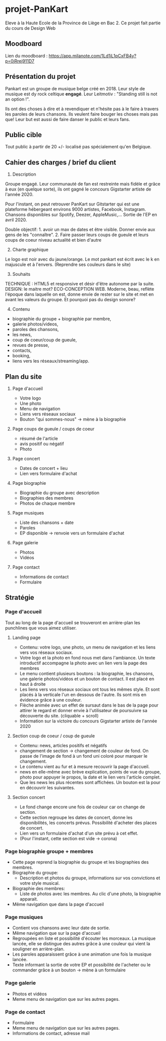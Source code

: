 # projet-PanKart
Eleve à la Haute Ecole de la Province de Liège en Bac 2. Ce projet fait partie du cours de Design Web 

## Moodboard
Lien du moodboard : https://app.milanote.com/1Ld1iL1pCxFB4y?p=0jRrej911D7

## Présentation du projet 
Pankart est un groupe de musique belge créé en 2018. Leur style de musique est dy rock celtique **engagé**. Leur Leitmotiv : "Standing still is not an option !".
 
Ils ont des choses à dire et à revendiquer et n'hésite pas à le faire à travers les paroles de leurs chansons. 
Ils veulent faire bouger les choses mais pas que! Leur but est aussi de faire danser le public et leurs fans.

## Public cible
Tout public à partir de 20 +/- localisé pas spécialement qu'en Belgique.   

## Cahier des charges / brief du client
 
1. Description 

 Groupe engagé. Leur communauté de fan est restreinte mais fidèle et grâce à eux (en quelque sorte), ils ont gagné le concours Gigstarter artiste de l'année 2020.
 
 Pour l'instant, on peut retrouver PanKart sur Gitstarter qui est une plateforme hébergeant environs 9000 artistes, Facebook, Instagram.
 Chansons disponibles sur Spotify, Deezer, AppleMusic,... Sortie de l'EP en avril 2020.
 
 Double objectif: 1. avoir un max de dates et être visible. Donner envie aux gens de les "connaître". 2. Faire passer leurs coups de gueule et leurs coups de coeur niveau actualité et bien d'autre
 
2. Charte graphique

 Le logo est noir avec du jaune/orange. Le mot pankart est écrit avec le k en majuscule et à l'envers.  (Reprendre ses couleurs dans le site)
 
3. Souhaits

 TECHNIQUE : HTML5 et responsive et désir d'être autonome par la suite.
 DESIGN: le maitre mot? ECO-CONCEPTION WEB. Moderne, beau, reflète l'époque dans laquelle on est, donne envie de rester sur le site et met en avant les valeurs du groupe.
 Et pourquoi pas du design sonore?
 
 4. Contenu
 
 * biographie du groupe + biographie par membre, 
 * galerie photos/videos, 
 * paroles des chansons, 
 * les news, 
 * coup de coeur/coup de gueule,  
 * revues de presse, 
 * contacts, 
 * booking, 
 * liens vers les réseaux/streaming/app.
 
## Plan du site 
1. Page d'accueil 
    * Votre logo
    * Une photo
    * Menu de navigation
    * Liens vers réseaux sociaux
    * Bouton "qui sommes-nous" -> mène à la biographie
    
2. Page coups de gueule / coups de coeur
    * résumé de l'article
    * avis positif ou négatif
    * Photo
    
3. Page concert
    * Dates de concert + lieu
    * Lien vers formulaire d'achat
    
4. Page biographie 
    * Biographie du groupe avec description
    * Biographies des membres
    * Photos de chaque membre
    
5. Page musiques
    * Liste des chansons + date 
    * Paroles 
    * EP disponible -> renvoie vers un formulaire d'achat
    
6. Page galerie
    * Photos 
    * Vidéos
    
7. Page contact
    * Informations de contact
    * Formulaire


## Stratégie
### Page d'accueil
 Tout au long de la page d'accueil se trouveront en arrière-plan les punchlines que vous aimez utiliser.
 
   1.  Landing page
        * Contenu: votre logo, une photo, un menu de navigation et les liens vers vos réseaux sociaux.
        * Votre logo et la photo en fond nous met dans l'ambiance. Un texte introductif accompagne la photo avec un lien vers la page des membres
        * Le menu contient plusieurs boutons : la biographie, les chansons, une galerie photos/vidéos et un bouton de contact. Il est placé en haut à droite
        * Les liens vers vos réseaux sociaux ont tous les mêmes style. Et sont placés à la verticale l'un en dessous de l'autre. Ils sont mis en évidence grâce à une couleur.
        * Flèche animée avec un effet de sursaut dans le bas de la page pour attirer le regard et donner envie à l'utilisateur de poursuivre sa découverte du site. (cliquable + scroll)
        * Information sur la victoire du concours Gigstarter artiste de l'année 2020
        
   2. Section coup de coeur / coup de gueule
        * Contenu: news, articles positifs et négatifs
        * changement de section -> changement de couleur de fond. On passe de l'image de fond à un fond uni coloré pour marquer le changement.
        * Le contenu vient au fur et à mesure recouvrir la page d'accueil.
        * news en elle-même avec brève explication, points de vue du groupe, photo pour appuyer le propos, la date et le lien vers l'article complet.
        * Que les news les plus récentes sont affichées. Un bouton est la pour en découvrir les suivantes.
        
   3. Section concert
        * Le fond change encore une fois de couleur car on change de section.
        * Cette section regroupe les dates de concert, donne les disponibilités, les concerts prévus. Possibilité d'acheter des places de concert.
        * Lien vers un formulaire d'achat d'un site prévu à cet effet.
        * (Pour l'instant, cette section est vide -> corona)
        
### Page biographie groupe + membres
* Cette page reprend la biographie du groupe et les biographies des membres.
* Biographie du groupe: 
    * Description et photos du groupe, informations sur vos convictions et votre style musical.
* Biographie des membres:
    * Liste de photos avec les membres. Au clic d'une photo, la biographie apparait.
* Même navigation que dans la page d'accueil
       
### Page musiques
* Contient vos chansons avec leur date de sortie.
* Même navigation que sur la page d'accueil
* Regroupées en liste et possibilité d'écouter les morceaux. La musique lancée, elle se distingue des autres grâce à une couleur qui vient la souligner en arrière-plan.
* Les paroles apparaissent grâce à une animation une fois la musique lancée.
* Texte informant la sortie de votre EP et possibilité de l'acheter ou le commander grâce à un bouton -> mène à un formulaire

### Page galerie 
* Photos et vidéos 
* Meme menu de navigation que sur les autres pages.

### Page de contact
* Formulaire 
* Meme menu de navigation que sur les autres pages.
* Informations de contact, adresse mail